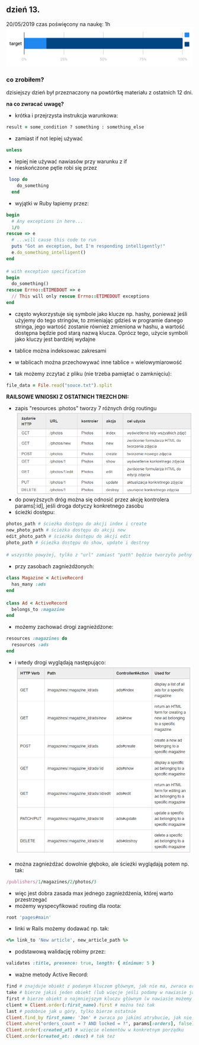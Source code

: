 ## dzień 13.
20/05/2019
czas poświęcony na naukę: 1h
![my target](https://github.com/ImIFilm/90_day_skills_upgrade_challenge/blob/master/2019_05_20/target1.PNG)

### co zrobiłem?
dzisiejszy dzień był przeznaczony na powtórtkę materiału z ostatnich 12 dni.

__na co zwracać uwagę?__
- krótka i przejrzysta instrukcja warunkowa:
```ruby
result = some_condition ? something : something_else
```
- zamiast if not lepiej używać
```ruby
unless
```
- lepiej nie używać nawiasów przy warunku z if
- nieskończone pętle robi się przez
```ruby
 loop do
    do_something
  end
```
- wyjątki w Ruby łapiemy przez:
```ruby
begin
  # Any exceptions in here... 
  1/0
rescue => e
  # ...will cause this code to run
  puts "Got an exception, but I'm responding intelligently!"
  e.do_something_intelligent()
end

# with exception specification
begin
  do_something()
rescue Errno::ETIMEDOUT => e
  // This will only rescue Errno::ETIMEDOUT exceptions
end
```
- często wykorzystuje się symbole jako klucze np. hashy, ponieważ jeśli użyjemy do tego stringów, to zmieniając gdzieś w programie danego stringa, jego wartość zostanie również zmieniona w hashu, a wartość dostępna będzie pod starą nazwą klucza. Oprócz tego, użycie symboli jako kluczy jest bardziej wydajne

- tablice można indeksowac zakresami
- w tablicach można przechowywać inne tablice = wielowymiarowość
- tak możemy zczytać z pliku (nie trzeba pamiętać o zamknięciu):
```ruby
file_data = File.read("souce.txt").split
```

__RAILSOWE WNIOSKI Z OSTATNICH TREZCH DNI:__
- zapis "resources :photos" tworzy  7 różnych dróg routingu
![routing](https://github.com/ImIFilm/90_day_skills_upgrade_challenge/blob/master/2019_05_20/routing.PNG)
- do powyższych dróg można się odnosić przez akcję kontrolera params[:id], jeśli droga dotyczy konkretnego zasobu
- ścieżki dostępu:
```ruby
photos_path # ścieżka dostępu do akcji index i create
new_photo_path # ścieżka dostępu do akcji new
edit_photo_path # ścieżka dostępu do akcji edit
photo_path # ścieżka dostępu do show, update i destroy

# wszystko powyżej, tylko z "url" zamiast "path" będzie tworzyło pełny adres ścieżki, a nie względny, jak w "path"
```
- przy zasobach zagnieżdżonych:
```ruby
class Magazine < ActiveRecord
  has_many :ads
end

class Ad < ActiveRecord
  belongs_to :magazine
end
```
- możemy zachować drogi zagnieżdżone:
```ruby
resources :magazines do
  resources :ads
end
```
- i wtedy drogi wyglądają następująco:
![nested_routing](https://github.com/ImIFilm/90_day_skills_upgrade_challenge/blob/master/2019_05_20/nested_routing.PNG)

- można zagnieżdżać dowolnie głęboko, ale ścieżki wyglądają potem np. tak:
```ruby
/publishers/1/magazines/2/photos/3
```
- więc jest dobra zasada max jednego zagnieżdżenia, której warto przestrzegać
- możemy wyspecyfikować routing dla roota:
```ruby
root 'pages#main'
```
- linki w Rails możemy dodawać np. tak:
```ruby
<%= link_to 'New article', new_article_path %>
```
- podstawową walidację robimy przez:
```ruby
validates :title, presence: true, length: { minimum: 5 }
```
- ważne metody Active Record:
```ruby
find # znajduje obiekt z podanym kluczem głównym, jak nie ma, zwraca error
take # bierze jakiś jeden obiekt (lub więcje jeśli podamy w nawiasie jakąś liczbę)
first # bierze obiekt o najmniejszym kluczu głównym (w nawiasie możemy podać ile możemy wziąć)
client = Client.order(:first_name).first # można też tak
last # podobnie jak u góry, tylko bierze ostatnie
Client.find_by first_name: 'Jon' # zwraca po jakimś atrybucie, jak nie to nil
Client.where("orders_count = ? AND locked = ?", params[:orders], false) # szukanie
Client.order(:created_at) # wzięcie elementów w konkretnym porządku
Client.order(created_at: :desc) # tak też
```